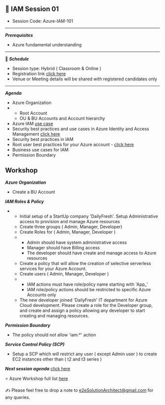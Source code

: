 ## :memo: IAM Session 01 
- Session Code: Azure-IAM-101
------------
***Prerequisites***
- Azure fundamental understanding
------------
:calendar: ***Schedule***

- Session type: Hybrid ( Classroom & Online ) <br>
- Registration link [click here](#) <br>
- Venue or Meeting details will be shared with registered candidates only
------------
***Agenda***
- Azure Organization
- - Root Account
  - OU & BU Accounts and Account hierarchy 
- Azure IAM [use case](#)
- Security best practices and use cases in Azure Identity and Access Management [click here](#)
- Security best practices in IAM
- Root user best practices for your Azure account - [click here](#)
- Business use cases for IAM
- Permission Boundary

 
## Workshop

***Azure Organization***
- Create a BU Account

***IAM Roles & Policy***
- - Initial setup of a StartUp company 'DailyFresh'. Setup Administrative access to provision and manage Azure resources
  - Create three groups ( Admin, Manager, Developer)
  - Create Roles for ( Admin, Manager, Developer )
  -   - Admin should have system administrative access
      - Manager should have Billing access
      - The developer should have create and manage access to Azure resources
  - Create a policy that will allow the creation of selective serverless services for your Azure Account.
  - Create users ( Admin, Manager, Developer )
  - - IAM actions must have role/policy name starting with 'App_'
    - IAM role/policy actions should be restricted to specific Azure Accounts only
  - The new developer joined 'DailyFresh' IT department for Azure Cloud development. Please create a role for the Developer group, and create and assign a policy allowing any developer to start creating and managing resources.
 
***Permission Boundary***
- The policy should not allow 'iam:*' action

***Service Control Policy (SCP)***
- Setup a SCP which will restrict any user ( except Admin user ) to create EC2 instances other than ( t2 and t3 series )

***Next session agenda*** [click here](https://github.com/e2eSolutionArchitect/academy/blob/main/masterclass/azure/series/agenda/session02.md)

:star: Azure Workshop full list [here](https://github.com/e2eSolutionArchitect/academy/tree/main/masterclass/azure/series)

:writing_hand:  Please feel free to drop a note to e2eSolutionArchitect@gmail.com for any queries.
